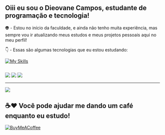 ## Oiii eu sou o Dieovane Campos, estudante de programação e tecnologia!

👽 - Estou no início da faculdade, e ainda não tenho muita experiência, mas sempre vou ir atualizando meus estudos e meus projetos pessoais aqui no meu perfil!

👇 - Essas são algumas tecnologias que eu estou estudando:

[![My Skills](https://skillicons.dev/icons?i=js,html,css,git,github,visualstudio)](https://skillicons.dev)
  
  ##
 
<div> 
  <a href="https://instagram.com/dieovane" target="_blank"><img src="https://img.shields.io/badge/-Instagram-%23E4405F?style=for-the-badge&logo=instagram&logoColor=white" target="_blank"></a> 
  <a href = "mailto:dieovanecampos@gmail.com"><img src="https://img.shields.io/badge/-Gmail-%23333?style=for-the-badge&logo=gmail&logoColor=red" target="_blank"></a>
  <a href="https://www.linkedin.com/in/dieovane/" target="_blank"><img src="https://img.shields.io/badge/-LinkedIn-%230077B5?style=for-the-badge&logo=linkedin&logoColor=white" target="_blank"></a> 
  
</div>


---
[![](https://visitcount.itsvg.in/api?id=Dieovane&icon=3&color=1)](https://visitcount.itsvg.in)

## ☕❤️ Você pode ajudar me dando um café enquanto eu estudo!
  [![BuyMeACoffee](https://img.shields.io/badge/Buy%20Me%20a%20Coffee-ffdd00?style=for-the-badge&logo=buy-me-a-coffee&logoColor=black)](https://www.buymeacoffee.com/dieovane)
